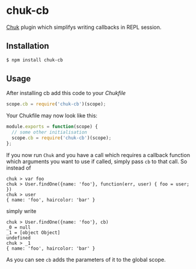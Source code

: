 # chuk-cb

[Chuk](https://github.com/StephanHoyer/chuk) plugin which simplifys writing callbacks in REPL session.

## Installation

```bash
$ npm install chuk-cb
```

## Usage

After installing cb add this code to your _Chukfile_

```js
scope.cb = require('chuk-cb')(scope);
```

Your Chukfile may now look like this:

```js
module.exports = function(scope) {
  // some other initialisation
  scope.cb = require('chuk-cb')(scope);
};
```

If you now run `Chuk` and you have a call which requires a callback function
which arguments you want to use if called, simply pass `cb` to that call.
So instead of

```
chuk > var foo
chuk > User.findOne({name: 'foo'}, function(err, user) { foo = user; })
chuk > user
{ name: 'foo', haircolor: 'bar' }
```

simply write

```
chuk > User.findOne({name: 'foo'}, cb)
_0 = null
_1 = [object Object]
undefined
chuk > _1
{ name: 'foo', haircolor: 'bar' }
```

As you can see `cb` adds the parameters of it to the global scope.
